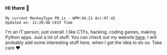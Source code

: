 ### Hi there 👋
<!-- PB START -->
```
My current MonkeyType PB is - WPM:94.21 Acc:97.42
Updated on: 12:20:48 CEST Time
```
<!-- PB END -->
I'm an IT person, just overall. I like CTFs, hacking, coding games, making Python apps. Just a lot of stuff.
You can check out my website [here](https://skill3472.github.io/).
I will probably add some interesting stuff here, when I get the idea to do so. Take care ❤️
